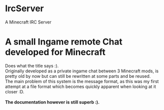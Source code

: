 # IrcServer
A Minecraft IRC Server

<h1>A small Ingame remote Chat developed for Minecraft</h1>
Does what the title says :).<br>
Originally developed as a private ingame chat between 3 Minecraft mods,
is pretty old by now but can still be rewritten at some parts and be reused.
The main problem of this system is the message format, as this was my first
attempt at a file format which becomes quickly apparent when looking at it closer :D.<br>
<br>
<strong>The documentation however is still superb :).</strong>
